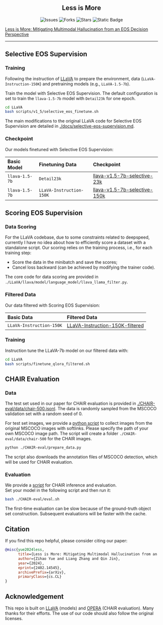 <div>
  <h2 align="center">
    Less is More
  </h2>
</div>

<p align="center">
    <a >
       <img alt="Issues" src="https://img.shields.io/github/issues/yuezih/less-is-more?color=blueviolet" />
  	</a>
    <a >
       <img alt="Forks" src="https://img.shields.io/github/forks/yuezih/less-is-more?color=orange" />
  	</a>
    <a >
       <img alt="Stars" src="https://img.shields.io/github/stars/yuezih/less-is-more?color=ff69b4" />
  	</a>
    <a >
      <img alt="Static Badge" src="https://img.shields.io/badge/arXiv-2402.14545-b31b1b?style=flat&link=https%3A%2F%2Farxiv.org%2Fabs%2F2402.14545">
  	</a>
    <br />
</p>


[Less is More: Mitigating Multimodal Hallucination from an EOS Decision Perspective](https://arxiv.org/abs/2402.14545)

---

<!-- > To be contunued... -->

## Selective EOS Supervision

### Training

Following the instruction of [LLaVA](https://github.com/haotian-liu/LLaVA) to prepare the environment, data (`LLaVA-Instruction-150K`) and pretraining models (e.g., `LLaVA-1.5-7b`). 

Train the model with Selective EOS Supervision. The default configuration is set to train the `llava-1.5-7b` model with `Detail23k` for one epoch.

```bash
cd LLaVA
bash scripts/v1_5/selective_eos_finetune.sh
```
The main modifications to the original LLaVA code for Selective EOS Supervision are detailed in [./docs/selective-eos-supervision.md](./docs/selective-eos-supervision.md).

### Checkpoint

Our models finetuned with Selective EOS Supervision:

Basic Model | Finetuning Data | Checkpoint
 :- | :- | :-
`llava-1.5-7b` | `Detail23k` | [llava-v1.5-7b-selective-23k](https://huggingface.co/yuezih/llava-v1.5-7b-selective-23k)
`llava-1.5-7b` | `LLaVA-Instruction-150K` | [llava-v1.5-7b-selective-150k](https://huggingface.co/yuezih/llava-v1.5-7b-selective-150k)


## Scoring EOS Supervision

### Data Scoring

For the LLaVA codebase, due to some constraints related to deepspeed, currently I have no idea about how to efficiently score a dataset with a standalone script. Our scoring relies on the training process, i.e., for each training step:
- Score the data in the minibatch and save the scores;
- Cancel loss backward (can be achieved by modifying the trainer code).

The core code for data scoring are provided in `./LLaVA/llava/model/language_model/llava_llama_filter.py`.

### Filtered Data

Our data filtered with Scoring EOS Supervision:

Basic Data | Filtered Data
:- | :-
`LLaVA-Instruction-150K` | [LLaVA-Instruction-150K-filtered](./LLaVA/playground/data/llava_instruction_150k_filtered.json)

### Training

Instruction tune the LLaVA-7b model on our filtered data with:

```bash
cd LLaVA
bash scripts/finetune_qlora_filtered.sh
```


## CHAIR Evaluation

### Data

The test set used in our paper for CHAIR evaluation is provided in [./CHAIR-eval/data/chair-500.jsonl](./CHAIR-eval/data/chair-500.jsonl). The data is randomly sampled from the MSCOCO validation set with a random seed of 0.

For test set images, we provide a [python script](./CHAIR-eval/prepare_data.py) to collect images from the original MSCOCO images with softlinks. Please specify the path of your own MSCOCO image path. The script will create a folder `./CHAIR-eval/data/chair-500` for the CHAIR images.

```bash
python ./CHAIR-eval/prepare_data.py
```
The script also downloads the annotation files of MSCOCO detection, which will be used for CHAIR evaluation.

### Evaluation

We provide a [script](./CHAIR-eval/eval.sh) for CHAIR inference and evaluation.  
Set your model in the following script and then run it:

```bash
bash ./CHAIR-eval/eval.sh
```
The first-time evaluation can be slow because of the ground-truth object set construction. Subsequent evaluations will be faster with the cache.


## Citation

If you find this repo helpful, please consider citing our paper:

```bibtex
@misc{yue2024less,
      title={Less is More: Mitigating Multimodal Hallucination from an EOS Decision Perspective}, 
      author={Zihao Yue and Liang Zhang and Qin Jin},
      year={2024},
      eprint={2402.14545},
      archivePrefix={arXiv},
      primaryClass={cs.CL}
}
```

## Acknowledgement

This repo is built on [LLaVA](https://github.com/haotian-liu/LLaVA) (models) and [OPERA](https://github.com/shikiw/OPERA) (CHAIR evaluation). Many thanks for their efforts. The use of our code should also follow the original licenses.